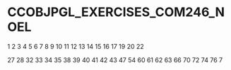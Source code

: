 # CCOBJPGL_EXERCISES_COM246_NOEL


1
2
3
4
5
6
7
8
9
10
11
12
13
14
15
16
17
19
20
22

27
28
32
33
34
35
38
39
40
41
42
43
47
54
60
61
62
63
66
70
72
74
76
7
